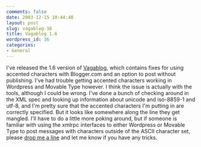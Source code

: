```yaml
---
comments: false
date: 2003-12-15 10:44:48
layout: post
slug: vagablog-16
title: Vagablog 1.6
wordpress_id: 36
categories:
- General
---
```


I've released the 1.6 version of [Vagablog](http://www.bitsplitter.net/vagablog/), which contains fixes for using accented characters with Blogger.com and an option to post without publishing. I've had trouble getting accented characters working in Wordpress and Movable Type however.  I think the issue is actually with the tools, although I could be wrong.  I've done a bunch of checking around in the XML spec and looking up information about unicode and iso-8859-1 and utf-8, and I'm pretty sure that the accented characters I'm putting in are correctly specified. But it looks like somewhere along the line they get mangled. I'll have to do a little more poking around, but if someone is familiar with using the xmlrpc interfaces to either Wordpress or Movable Type to post messages with characters outside of the ASCII character set, please [drop me a line](mailto:miker@bitsplitter.net) and let me know if you have any tricks.
